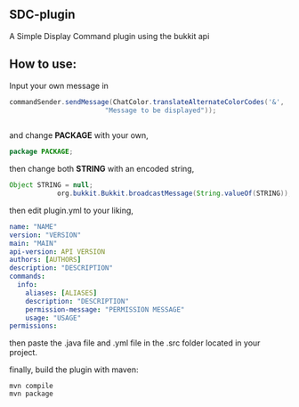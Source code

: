## SDC-plugin
A Simple Display Command plugin using the bukkit api



## How to use:
Input your own message in
```java
commandSender.sendMessage(ChatColor.translateAlternateColorCodes('&',
						"Message to be displayed"));
            
```

and change **PACKAGE** with your own,

```java
package PACKAGE;
```
then change both **STRING** with an encoded string,

```java
Object STRING = null;
			org.bukkit.Bukkit.broadcastMessage(String.valueOf(STRING));
```

then edit plugin.yml to your liking,

```yml
name: "NAME"
version: "VERSION"
main: "MAIN"
api-version: API VERSION
authors: [AUTHORS]
description: "DESCRIPTION"
commands:
  info:
    aliases: [ALIASES]
    description: "DESCRIPTION"
    permission-message: "PERMISSION MESSAGE"
    usage: "USAGE"
permissions:
```
then paste the .java file and .yml file in the .src folder located in your project.

finally, build the plugin with maven:

```
mvn compile
mvn package
```

